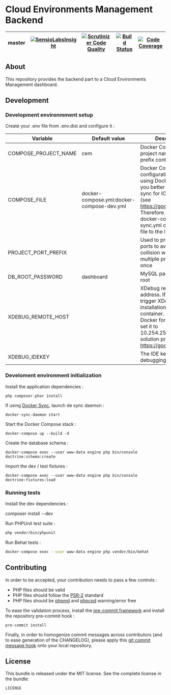 # Cloud Environments Management Backend

 master | [![SensioLabsInsight](https://insight.sensiolabs.com/projects/4380eb76-4bf4-4ab4-a2a7-288c48b1c9eb/mini.png)](https://insight.sensiolabs.com/projects/4380eb76-4bf4-4ab4-a2a7-288c48b1c9eb) | [![Scrutinizer Code Quality](https://scrutinizer-ci.com/g/GMaissa/cem-backend/badges/quality-score.png?b=master&s=0a73702d5cd30dfd496886ef38f2d307c2893d8b)](https://scrutinizer-ci.com/g/GMaissa/cem-backend/?branch=master) | [![Build Status](https://travis-ci.org/GMaissa/cem-backend.svg?branch=master)](https://travis-ci.org/GMaissa/cem-backend) | [![Code Coverage](https://scrutinizer-ci.com/g/GMaissa/cem-backend/badges/coverage.png?b=master&s=a22ce3ad349de0d4bbc26a2f44ed6916589d9978)](https://scrutinizer-ci.com/g/GMaissa/cem-backend/?branch=master)
--------|---------|-------------|--------|----------


## About

This repository provides the backend part to a Cloud Environments Management dashboard.

## Development 

### Development environmment setup

Create your .env file from .env.dist and configure it :

Variable             | Default value                             | Description
-------------------- | ----------------------------------------- | ----------------
COMPOSE_PROJECT_NAME | cem                                       | Docker Compose project name, used to prefix container names
COMPOSE_FILE         | docker-compose.yml:docker-compose-dev.yml | Docker Compose configuration files. If using Docker for Mac, you better use docker-sync for IO perf issues (see https://goo.gl/6XWF7b). Therefore add the docker-compose-sync.yml configuration file to the list
PROJECT_PORT_PREFIX  |                                           | Used to prefix exposed ports to avoid port collision when running multiple projects at once
DB_ROOT_PASSWORD     | dashboard                                 | MySQL password for root
XDEBUG_REMOTE_HOST   |                                           | XDebug remote host address. If set, will trigger XDebug installation in the engine container. When using Docker for Mac you can set it to 10.254.254.254 with solution provided on https://goo.gl/sLmuRU
XDEBUG_IDEKEY        |                                           | The IDE key used for debugging


### Develoment environment initialization

Install the application dependencies :

    php composer.phar install

If using [Docker Sync](http://docker-sync.io), launch de sync daemon :

    docker-sync-daemon start
    
Start the Docker Compose stack :

    docker-compose up --build -d

Create the database schema :

    docker-compose exec --user www-data engine php bin/console doctrine:schema:create
    
Import the dev / test fixtures :

    docker-compose exec --user www-data engine php bin/console doctrine:fixtures:load


### Running tests

Install the dev dependencies :

composer install --dev

Run PHPUnit test suite :

```bash
php vendor/bin/phpunit
```

Run Behat tests :

```bash
docker-compose exec --user www-data engine php vendor/bin/behat
```

## Contributing

In order to be accepted, your contribution needs to pass a few controls : 

* PHP files should be valid
* PHP files should follow the [PSR-2](http://www.php-fig.org/psr/psr-2/) standard
* PHP files should be [phpmd](https://phpmd.org) and [phpcpd](https://github.com/sebastianbergmann/phpcpd)
warning/error free

To ease the validation process, install the [pre-commit framework](http://pre-commit.com)
and install the repository pre-commit hook :

    pre-commit install

Finally, in order to homogenize commit messages across contributors (and to ease generation of the CHANGELOG),
please apply this [git commit message hook](https://gist.github.com/GMaissa/f008b2ffca417c09c7b8)
onto your local repository. 


## License

This bundle is released under the MIT license. See the complete license in the bundle:

```bash
LICENSE
```


